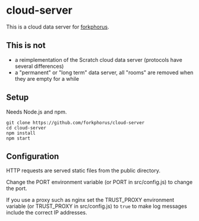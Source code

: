 # cloud-server

This is a cloud data server for [forkphorus](https://forkphorus.github.io/).

## This is not

 - a reimplementation of the Scratch cloud data server (protocols have several differences)
 - a "permanent" or "long term" data server, all "rooms" are removed when they are empty for a while

## Setup

Needs Node.js and npm.

```
git clone https://github.com/forkphorus/cloud-server
cd cloud-server
npm install
npm start
```

## Configuration

HTTP requests are served static files from the public directory.

Change the PORT environment variable (or PORT in src/config.js) to change the port.

If you use a proxy such as nginx set the TRUST_PROXY environment variable (or TRUST_PROXY in src/config.js) to `true` to make log messages include the correct IP addresses.
